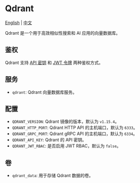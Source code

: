 # Qdrant

[English](./README.md) | [中文](./README.zh.md)

Qdrant 是一个用于高效相似性搜索和 AI 应用的向量数据库。

## 鉴权

Qdrant 支持 [API 密钥](https://qdrant.tech/documentation/guides/security/#read-only-api-key) 和 [JWT 令牌](https://qdrant.tech/documentation/guides/security/#granular-access-control-with-jwt) 两种鉴权方式。

## 服务

- `qdrant`: Qdrant 向量数据库服务。

## 配置

- `QDRANT_VERSION`: Qdrant 镜像的版本，默认为 `v1.15.4`。
- `QDRANT_HTTP_PORT`: Qdrant HTTP API 的主机端口，默认为 `6333`。
- `QDRANT_GRPC_PORT`: Qdrant gRPC API 的主机端口，默认为 `6334`。
- `QDRANT_API_KEY`: Qdrant 的 API 密钥。
- `QDRANT_JWT_RBAC`: 是否启用 JWT RBAC，默认为 `false`。

## 卷

- `qdrant_data`: 用于存储 Qdrant 数据的卷。
